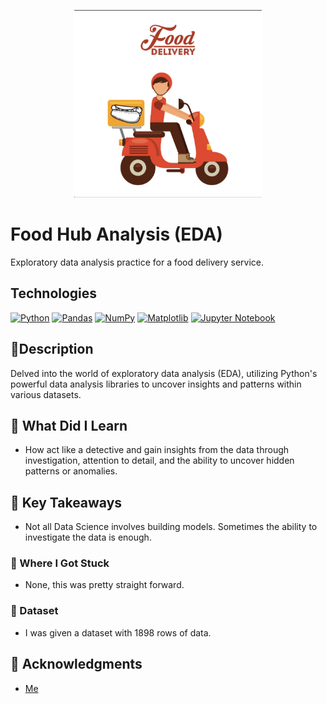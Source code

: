 <p align="center">
   <img src="https://github.com/AishaEvering/FoodHub_Analysis/blob/main/FoodHub.png" alt="Food Delivery Guy" width="300" height="300">
</p>

# Food Hub Analysis (EDA)

Exploratory data analysis practice for a food delivery service.

## Technologies
[![Python](https://img.shields.io/badge/python-3670A0?style=for-the-badge&logo=python&logoColor=ffdd54)](https://www.python.org/)
[![Pandas](https://img.shields.io/badge/pandas-%23150458.svg?style=for-the-badge&logo=pandas&logoColor=white)](https://pandas.pydata.org/)
[![NumPy](https://img.shields.io/badge/numpy-%23013243.svg?style=for-the-badge&logo=numpy&logoColor=white)](https://numpy.org/)
[![Matplotlib](https://img.shields.io/badge/Matplotlib-%23ffffff.svg?style=for-the-badge&logo=Matplotlib&logoColor=black)](https://matplotlib.org/)
[![Jupyter Notebook](https://img.shields.io/badge/jupyter-%23FA0F00.svg?style=for-the-badge&logo=jupyter&logoColor=white)](https://jupyter.org/)

## 📃Description

Delved into the world of exploratory data analysis (EDA), utilizing Python's powerful data analysis libraries to uncover insights and patterns within various datasets.


## 🏫 What Did I Learn

* How act like a detective and gain insights from the data through investigation, attention to detail, and the ability to uncover hidden patterns or anomalies.

## 🔑 Key Takeaways

* Not all Data Science involves building models.  Sometimes the ability to investigate the data is enough.


### 😤 Where I Got Stuck

* None, this was pretty straight forward.
  
### 📖 Dataset

* I was given a dataset with 1898 rows of data.
  
## 🙏 Acknowledgments

* [Me](https://aishaeportfolio.com/)
